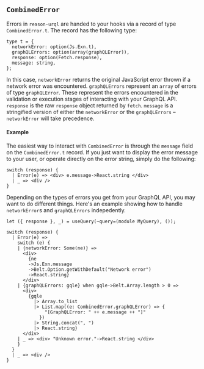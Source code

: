 ## `CombinedError`

Errors in `reason-urql` are handed to your hooks via a record of type `CombinedError.t`. The record has the following type:

```reason
type t = {
  networkError: option(Js.Exn.t),
  graphQLErrors: option(array(graphQLError)),
  response: option(Fetch.response),
  message: string,
};
```

In this case, `networkError` returns the original JavaScript error thrown if a network error was encountered. `graphQLErrors` represent an `array` of errors of type `graphQLError`. These represent the errors encountered in the validation or execution stages of interacting with your GraphQL API. `response` is the raw `response` object returned by `fetch`. `message` is a stringified version of either the `networkError` or the `graphQLErrors` – `networkError` will take precedence.

#### Example

The easiest way to interact with `CombinedError` is through the `message` field on the `CombinedError.t` record. If you just want to display the error message to your user, or operate directly on the error string, simply do the following:

```reason
switch (response) {
  | Error(e) => <div> e.message->React.string </div>
  | _ => <div />
}
```

Depending on the types of errors you get from your GraphQL API, you may want to do different things. Here's an example showing how to handle `networkError`s and `graphQLErrors` indepedently.

```reason
let ({ response }, _) = useQuery(~query=(module MyQuery), ());

switch (response) {
  | Error(e) =>
    switch (e) {
    | {networkError: Some(ne)} =>
      <div>
        {ne
        ->Js.Exn.message
        ->Belt.Option.getWithDefault("Network error")
        ->React.string}
      </div>
    | {graphQLErrors: gqle} when gqle->Belt.Array.length > 0 =>
      <div>
        {gqle
          |> Array.to_list
          |> List.map((e: CombinedError.graphQLError) => {
              "[GraphQLError: " ++ e.message ++ "]"
            })
          |> String.concat(", ")
          |> React.string}
      </div>
    | _ => <div> "Unknown error."->React.string </div>
    }
  }
  | _ => <div />
}
```

